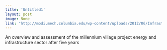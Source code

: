 ```yaml
---
title: 'Untitled1'
layout: post
image: None
link: "http://modi.mech.columbia.edu/wp-content/uploads/2012/06/Infrastructure_and_Energy_Report_WEB.pdf"
---
```


 An overview and assessment of the millennium village project energy and infrastructure sector after five years
       
